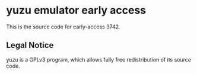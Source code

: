 yuzu emulator early access
=============

This is the source code for early-access 3742.

## Legal Notice

yuzu is a GPLv3 program, which allows fully free redistribution of its source code.